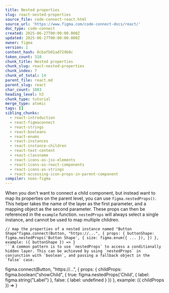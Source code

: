 ```yaml
---
title: Nested properties
slug: react-nested-properties
source_file: code-connect-react.html
source_url: 'https://www.figma.com/code-connect-docs/react/'
doc_type: code-connect
created: 2025-06-27T00:00:00.000Z
updated: 2025-06-27T00:00:00.000Z
owner: figma
version: 1
content_hash: 0cbafb01ad729b0c
token_count: 310
chunk_title: Nested properties
chunk_slug: react-nested-properties
chunk_index: 7
chunk_of_total: 14
parent_file: react.md
parent_slug: react
char_count: 1083
heading_level: h3
chunk_type: tutorial
merge_type: atomic
tags: []
sibling_chunks:
  - react-introduction
  - react-figmaconnect
  - react-strings
  - react-booleans
  - react-enums
  - react-instances
  - react-instance-children
  - react-text-content
  - react-classname
  - react-icons-as-jsx-elements
  - react-icons-as-react-components
  - react-icons-as-strings
  - react-accessing-icon-props-in-parent-component
compiler: noos-figma
---
```


When you don't want to connect a child component, but instead want to map its properties on the parent level, you can use `figma.nestedProps()`. This helper takes the name of the layer as the first parameter, and a mapping object as the second parameter. These props can then be referenced in the `example` function. `nestedProps` will always select a single instance, and cannot be used to map multiple children.

```
// map the properties of a nested instance named "Button Shape"figma.connect(Button, "https://...", { props: { buttonShape: figma.nestedProps('Button Shape', { size: figma.enum({ ... }), }) }, example: ({ buttonShape }) => }
```A common pattern is to use `nestedProps` to access a conditionally hidden layer. This can be achieved by using `nestedProps` in conjunction with `boolean`, and passing a fallback object in the `false` case.

```
figma.connect(Button, "https://...", { props: { childProps: figma.boolean("showChild", { true: figma.nestedProps('Child', { label: figma.string("Label") }, false: { label: undefined } }) }, example: ({ childProps }) => }
```
